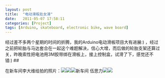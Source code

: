 ```yaml
---
layout: post
title:  "电动滑板处女滑"
date:   2011-05-07 17:58:11
categories: [Project]
tags: [Arduino, skateboard, electronic bike, wave board]
---
```


经过差不多两个星期的时间的折腾，我的Arduino电动滑板项目大有进展:) ，经过之前把轮胎与马达套合在一起这个难题解决，信心大增，而后做的轮胎支架还算过关，昨晚索性把电池用3M胶带绑在滑板上，接上控制盒，试滑了下，感觉还不错:) ##

在新车间李大维给拍的照片：![](http://xinchejian.com/wp-content/uploads/2011/05/DSC_9418.jpg)![](http://xinchejian.com/wp-content/uploads/2011/05/DSC_9399.jpg)![](http://xinchejian.com/wp-content/uploads/2011/05/DSC_9401.jpg)新车间 伍思力![](http://xinchejian.com/wp-content/uploads/2011/05/DSC_93721.jpg)![](http://xinchejian.com/wp-content/uploads/2011/05/DSC_9394.jpg)